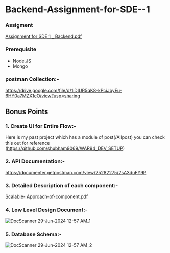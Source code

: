 # Backend-Assignment-for-SDE--1
### Assigment
[Assignment for SDE 1 _ Backend.pdf](https://github.com/user-attachments/files/16035902/Assignment.for.SDE.1._.Backend.pdf)

  ### Prerequisite
- Node.JS
- Mongo

### postman Collection:-
  https://drive.google.com/file/d/1iDIUR5qK8-kPciJbyEu-6HY0a7MZX1eO/view?usp=sharing

 ## Bonus Points
 ### 1. Create UI for Entire Flow:-
 Here is my past project which has a module of post(/Allpost) you can check this out for reference (https://github.com/shubham9069/WAR94_DEV_SETUP)
 
  ### 2. API Documentation:-
 https://documenter.getpostman.com/view/25282275/2sA3duFY9P
 
  ### 3. Detailed Description of each component:-
 [Scalable- Approach-of-component.pdf](https://github.com/user-attachments/files/16036159/Scalable-.Approach-of-component.pdf)
 
 ### 4. Low Level Design Document:-
![DocScanner 29-Jun-2024 12-57 AM_1](https://github.com/shubham9069/Backend-Assignment-for-SDE--1/assets/101730475/126585ac-b05f-4178-a691-1de4d7673735)


 ### 5. Database Schema:-
![DocScanner 29-Jun-2024 12-57 AM_2](https://github.com/shubham9069/Backend-Assignment-for-SDE--1/assets/101730475/374a966c-2b6a-43ea-89df-b8ea0bc32491)










